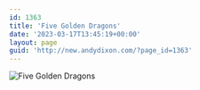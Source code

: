 ```yaml
---
id: 1363
title: 'Five Golden Dragons'
date: '2023-03-17T13:45:19+00:00'
layout: page
guid: 'http://new.andydixon.com/?page_id=1363'
---
```


![Five Golden Dragons](https://i0.wp.com/assets.g8x2.ldn.idrivee2-23.com/posters/Five%20Golden%20Dragons%2001.jpg?w=1200&ssl=1 "Five Golden Dragons")